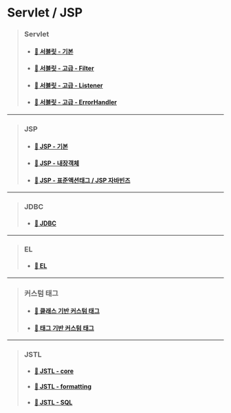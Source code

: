 # Servlet / JSP

>	### Servlet
>
>	* #### [:camel: 서블릿 - 기본](https://github.com/Chocobe/JSP_practice/tree/master/edu/src/com/edu/test "서블릿 - 기본")
>
>	* #### [:camel: 서블릿 - 고급 - Filter](https://github.com/Chocobe/JSP_practice/tree/master/edu/src/com/edu/filter "고급 - Filter")
>
>	* #### [:camel: 서블릿 - 고급 - Listener](https://github.com/Chocobe/JSP_practice/tree/master/edu/src/com/edu/listener "고급 - Listener")
>
>	* #### [:camel: 서블릿 - 고급 - ErrorHandler](https://github.com/Chocobe/JSP_practice/tree/master/edu/src/com/edu/erorrHandler "고급 - ErrorHandler")

---

>	### JSP
>
>	* #### [:camel: JSP - 기본](https://github.com/Chocobe/JSP_practice/tree/master/edu/WebContent/jsp_basic)
>
>	* #### [:camel: JSP - 내장객체](https://github.com/Chocobe/JSP_practice/tree/master/edu/WebContent/innerObject)
>
>	* #### [:camel: JSP - 표준액션태그 / JSP 자바빈즈](https://github.com/Chocobe/JSP_practice/tree/master/edu/WebContent/standardActionTag)

---

>	### JDBC
>
>	* #### [:camel: JDBC](https://github.com/Chocobe/JSP_practice/tree/master/edu/WebContent/database)

---

>	### EL
>
>	* #### [:camel: EL](https://github.com/Chocobe/JSP_practice/tree/master/edu/WebContent/EL)

---

>	### 커스텀 태그
>
>	* #### [:camel: 클래스 기반 커스텀 태그](https://github.com/Chocobe/JSP_practice/tree/master/edu/WebContent/customTag)
>
>	* #### [:camel: 태그 기반 커스텀 태그](https://github.com/Chocobe/JSP_practice/tree/master/edu/WebContent/WEB-INF/tags)

---

>	### JSTL
>
>	* #### [:camel: JSTL - core](https://github.com/Chocobe/JSP_practice/tree/master/edu/WebContent/JSTL_core)
>
>	* #### [:camel: JSTL - formatting](https://github.com/Chocobe/JSP_practice/tree/master/edu/WebContent/JSTL_formatting)
>
>	* #### [:camel: JSTL - SQL](https://github.com/Chocobe/JSP_practice/tree/master/edu/WebContent/JSTL_SQL)